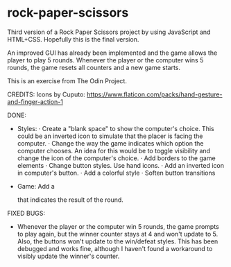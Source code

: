 # rock-paper-scissors
Third version of a Rock Paper Scissors project by using JavaScript and HTML+CSS. Hopefully this is the final version.

An improved GUI has already been implemented and the game allows the player to play 5 rounds. Whenever the player or the computer wins 5 rounds, the game resets all counters and a new game starts.

This is an exercise from The Odin Project.

CREDITS:
Icons by Cuputo: https://www.flaticon.com/packs/hand-gesture-and-finger-action-1

DONE:
- Styles:
    · Create a "blank space" to show the computer's choice. This could be an inverted icon to simulate that the placer is facing the computer.
    · Change the way the game indicates which option the computer chooses.
    An idea for this would be to toggle visibility and change the icon of the computer's choice.
    · Add borders to the game elements
    · Change button styles. Use hand icons.
    · Add an inverted icon in computer's button.
    · Add a colorful style
    · Soften button transitions

- Game:
        Add a <p> that indicates the result of the round.

FIXED BUGS:

- Whenever the player or the computer win 5 rounds, the game prompts to play again, but the winner counter stays at 4 and won't update to 5.
Also, the buttons won't update to the win/defeat styles.
This has been debugged and works fine, although I haven't found a workaround to visibly update the winner's counter.